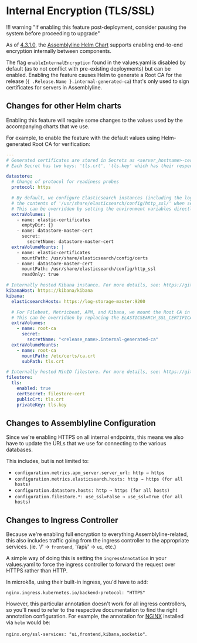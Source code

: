 # Internal Encryption (TLS/SSL)

!!! warning "If enabling this feature post-deployment, consider pausing the system before proceeding to upgrade"

As of [4.3.1.0](https://github.com/CybercentreCanada/assemblyline/releases/tag/v4.3.1.stable0), the [Assemblyline Helm Chart](https://github.com/CybercentreCanada/assemblyline-helm-chart)
supports enabling end-to-end encryption internally between components.

The flag `enableInternalEncryption` found in the values.yaml is disabled by default
(as to not conflict with pre-existing deployments) but can be enabled. Enabling the feature causes Helm to generate a
Root CA for the release (`{ .Release.Name }.internal-generated-ca`) that's only used to sign certificates for servers in Assemblyline.

## Changes for other Helm charts

Enabling this feature will require some changes to the values used by the accompanying charts that we use.

For example, to enable the feature with the default values using Helm-generated Root CA for verification:

```yaml
---
# Generated certificates are stored in Secrets as <server_hostname>-cert
# Each Secret has two keys: 'tls.crt', 'tls.key' which has their respective public certificate and private key

datastore:
  # Change of protocol for readiness probes
  protocol: https

  # By default, we configure Elasticsearch instances (including the log-storage) to use
  # the contents of '/usr/share/elasticsearch/config/http_ssl/' when settings up HTTPS
  # This can be overridden by setting the environment variables directly, see values.yaml for more details
  extraVolumes: |
    - name: elastic-certificates
      emptyDir: {}
    - name: datastore-master-cert
      secret:
        secretName: datastore-master-cert
  extraVolumeMounts: |
    - name: elastic-certificates
      mountPath: /usr/share/elasticsearch/config/certs
    - name: datastore-master-cert
      mountPath: /usr/share/elasticsearch/config/http_ssl
      readOnly: true

# Internally hosted Kibana instance. For more details, see: https://github.com/elastic/helm-charts/tree/7.17/kibana#configuration
kibanaHost: https://kibana/kibana
kibana:
  elasticsearchHosts: https://log-storage-master:9200

  # For Filebeat, Metricbeat, APM, and Kibana, we mount the Root CA in '/etc/certs/ca.crt'
  # This can be overridden by replacing the ELASTICSEARCH_SSL_CERTIFICATEAUTHORITIES environment variable
  extraVolumes:
    - name: root-ca
      secret:
        secretName: "<release_name>.internal-generated-ca"
  extraVolumeMounts:
    - name: root-ca
      mountPath: /etc/certs/ca.crt
      subPath: tls.crt

# Internally hosted MinIO filestore. For more details, see: https://github.com/minio/charts/tree/main/minio#configuration
filestore:
  tls:
    enabled: true
    certSecret: filestore-cert
    publicCrt: tls.crt
    privateKey: tls.key
```

## Changes to Assemblyline Configuration

Since we're enabling HTTPS on all internal endpoints, this means we also have to update the URLs that we use for connecting
to the various databases.

This includes, but is not limited to:

- `configuration.metrics.apm_server.server_url: http → https`
- `configuration.metrics.elasticsearch.hosts: http → https (for all hosts)`
- `configuration.datastore.hosts: http → https (for all hosts)`
- `configuration.filestore.*: use_ssl=False → use_ssl=True (for all hosts)`

## Changes to Ingress Controller

Because we're enabling full encryption to everything Assemblyline-related, this also includes traffic going from the ingress
controller to the appropriate services. (ie. '/' → `frontend`, '/api/' → `ui`, etc.)

A simple way of doing this is setting the `ingressAnnotation` in your values.yaml to force the ingress controller to forward the request over HTTPS rather than HTTP.

In microk8s, using their built-in ingress, you'd have to add:

`nginx.ingress.kubernetes.io/backend-protocol: "HTTPS"`

However, this particular annotation doesn't work for all ingress controllers, so you'll need to refer to the respective documentation to find the right annotation configuration. For example, the annotation for [NGINX](https://docs.nginx.com/nginx-ingress-controller/configuration/ingress-resources/advanced-configuration-with-annotations/) installed via `helm` would be:

`nginx.org/ssl-services: "ui,frontend,kibana,socketio"`.
